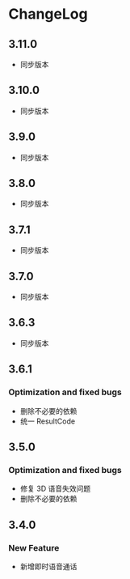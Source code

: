 # ChangeLog

## 3.11.0

- 同步版本

## 3.10.0

- 同步版本

## 3.9.0

- 同步版本

## 3.8.0

- 同步版本

## 3.7.1

- 同步版本

## 3.7.0

- 同步版本

## 3.6.3

- 同步版本

## 3.6.1

### Optimization and fixed bugs
- 删除不必要的依赖
- 统一 ResultCode

## 3.5.0

### Optimization and fixed bugs

- 修复 3D 语音失效问题
- 删除不必要的依赖

## 3.4.0

### New Feature

- 新增即时语音通话